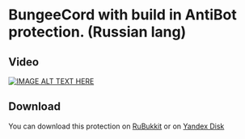 BungeeCord with build in AntiBot protection. (Russian lang)
==========

Video
--------
[![IMAGE ALT TEXT HERE](http://img.youtube.com/vi/75yN3sDnJx0/2.jpg)](https://youtu.be/75yN3sDnJx0)


Download
--------
You can download this protection on [RuBukkit](http://www.rubukkit.org/threads/137038/) or on [Yandex Disk](https://yadi.sk/d/QrSeJWeU3LAq4p)
